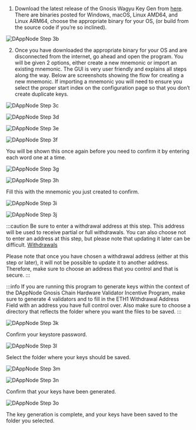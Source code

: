1. Download the latest release of the Gnosis Wagyu Key Gen from [here](https://github.com/alexpeterson91/wagyu-key-gen/releases). There are binaries posted for Windows, macOS, Linux AMD64, and Linux ARM64, choose the appropriate binary for your OS, (or build from the source code if you’re so inclined).

  ![DAppNode Step 3b](/img/node/dappnode-step3b.png)

2. Once you have downloaded the appropriate binary for your OS and are disconnected from the internet, go ahead and open the program.  You will be given 2 options, either create a new mnemonic or import an existing mnemonic.  The GUI is very user friendly and explains all steps along the way.  Below are screenshots showing the flow for creating a new mnemonic.  If importing a mnemonic you will need to ensure you select the proper start index on the configuration page so that you don’t create duplicate keys.

  ![DAppNode Step 3c](/img/node/dappnode-step3c.png)

  ![DAppNode Step 3d](/img/node/dappnode-step3d.png)

  ![DAppNode Step 3e](/img/node/dappnode-step3e.png)

  ![DAppNode Step 3f](/img/node/dappnode-step3f.png)

  You will be shown this once again before you need to confirm it by entering each word one at a time.

  ![DAppNode Step 3g](/img/node/dappnode-step3g.png)

  ![DAppNode Step 3h](/img/node/dappnode-step3h.png)

  Fill this with the mnemonic you just created to confirm.

  ![DAppNode Step 3i](/img/node/dappnode-step3i.png)

  ![DAppNode Step 3j](/img/node/dappnode-step3j.png)

:::caution Be sure to enter a withdrawal address at this step. This address will be used to receive partial or full withdrawals. You can also choose not to enter an address at this step, but please note that updating it later can be difficult. [Withdrawals](../node/management/withdrawals.md)

Please note that once you have chosen a withdrawal address (either at this step or later), it will not be possible to update it to another address. Therefore, make sure to choose an address that you control and that is secure. :::

  :::info 
  If you are running this program to generate keys within the context of the DAppNode Gnosis Chain Hardware Validator Incentive Program, make sure to generate 4 validators and to fill in the ETH1 Withdrawal Address Field with an address you have full control over.  Also make sure to choose a directory that reflects the folder where you want the files to be saved.
  :::

  ![DAppNode Step 3k](/img/node/dappnode-step3k.png)

  Confirm your keystore password.

  ![DAppNode Step 3l](/img/node/dappnode-step3l.png)

  Select the folder where your keys should be saved.

  ![DAppNode Step 3m](/img/node/dappnode-step3m.png)

  ![DAppNode Step 3n](/img/node/dappnode-step3n.png)

  Confirm that your keys have been generated.

  ![DAppNode Step 3o](/img/node/dappnode-step3o.png)

  The key generation is complete, and your keys have been saved to the folder you selected.
